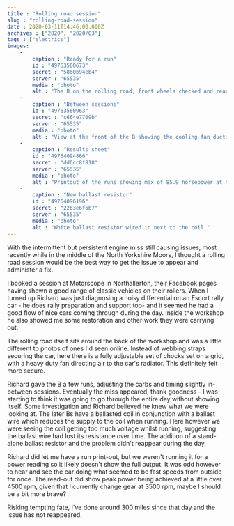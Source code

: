 ```yaml
---
title : "Rolling road session"
slug : "rolling-road-session"
date : 2020-03-11T14:46:00.000Z
archives : ["2020", "2020/03"]
tags : ["electrics"]
images:
    -
        caption : "Ready for a run"
        id : "49763560673"
        secret : "5860b94eb4"
        server : "65535"
        media : "photo"
        alt : "The B on the rolling road, front wheels checked and rear on rollers."
    -
        caption : "Between sessions"
        id : "49763560963"
        secret : "c664e7709b"
        server : "65535"
        media : "photo"
        alt : "View at the front of the B showing the cooling fan ducting with diagnostic kit in the background."
    -
        caption : "Results sheet"
        id : "49764094866"
        secret : "dd6cc8f818"
        server : "65535"
        media : "photo"
        alt : "Printout of the runs showing max of 85.9 horsepower at the engine, 67.9 at the wheels, all at around 4600 RPM. Max torque of 104 at 2700 RPM."
    -
        caption : "New ballast resistor"
        id : "49764096196"
        secret : "2263e6f6b7"
        server : "65535"
        media : "photo"
        alt : "White ballast resistor wired in next to the coil."
---
```


With the intermittent but persistent engine miss still causing issues, most recently while in the middle of the North Yorkshire Moors, I thought a rolling road session would be the best way to get the issue to appear and administer a fix.

I booked a session at Motorscope in Northallerton, their Facebook pages having shown a good range of classic vehicles on their rollers. When I turned up Richard was just diagnosing a noisy differential on an Escort rally car - he does rally preparation and support too-  and it seemed he had a good flow of nice cars coming through during the day. Inside the workshop he also showed me some restoration and other work they were carrying out.

The rolling road itself sits around the back of the workshop and was a little different to photos of ones I'd seen online. Instead of webbing straps securing the car, here there is a fully adjustable set of chocks set on a grid, with a heavy duty fan directing air to the car's radiator. This definitely felt more secure.

Richard gave the B a few runs, adjusting the carbs and timing slightly in-between sessions. Eventually the miss appeared, thank goodness - I was starting to think it was going to go through the entire day without showing itself. Some investigation and Richard believed he knew what we were looking at. The later Bs have a ballasted coil in conjunction with a ballast wire which reduces the supply to the coil when running. Here however we were seeing the coil getting too much voltage whilst running, suggesting the ballast wire had lost its resistance over time. The addition of a stand-alone ballast resistor and the problem didn't reappear during the day.

Richard did let me have a run print-out, but we weren't running it for a power reading so it likely doesn't show the full output. It was odd however to hear and see the car doing what seemed to be fast speeds from outside for once. The read-out did show peak power being achieved at a little over 4500 rpm, given that I currently change gear at 3500 rpm, maybe I should be a bit more brave?

Risking tempting fate, I've done around 300 miles since that day and the issue has not reappeared.